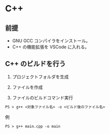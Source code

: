 # C++

## 前提

- GNU GCC コンパイラをインストール。
- C++ の機能拡張を VSCode に入れる。

## C++ のビルドを行う

1. プロジェクトフォルダを生成

2. ファイルを作成

3. ファイルのビルドコマンド実行

```ps
PS > g++ <対象ファイル名> -o <ビルド後のファイル名>
```

例
```ps
PS > g++ main.cpp -o main
```